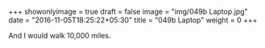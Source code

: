 +++
showonlyimage = true
draft = false
image = "img/049b Laptop.jpg"
date = "2016-11-05T18:25:22+05:30"
title = "049b Laptop"
weight = 0
+++

And I would walk 10,000 miles.

